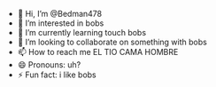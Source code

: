 - 👋 Hi, I’m @Bedman478
- 👀 I’m interested in bobs
- 🌱 I’m currently learning touch bobs
- 💞️ I’m looking to collaborate on something with bobs
- 📫 How to reach me EL TIO CAMA HOMBRE
- 😄 Pronouns: uh?
- ⚡ Fun fact: i like bobs

<!---
Bedman478/Bedman478 is a ✨ special ✨ repository because its `README.md` (this file) appears on your GitHub profile.
You can click the Preview link to take a look at your changes.
--->

